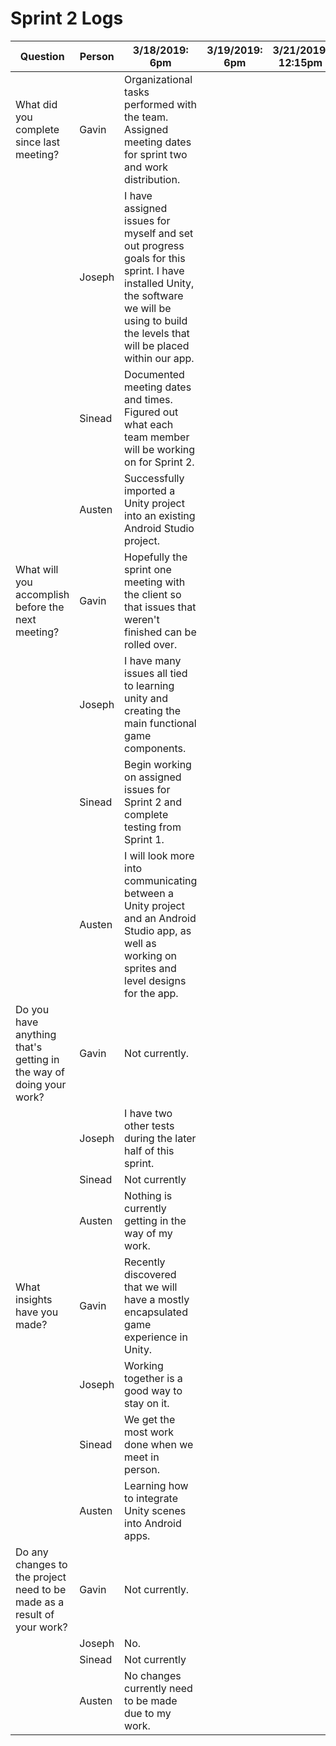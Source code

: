 # Sprint 2 Logs


| Question | Person | 3/18/2019: 6pm | 3/19/2019: 6pm | 3/21/2019: 12:15pm | 3/23/2019: 2pm | 3/24/2019: 2pm | 3/25/2019: 6pm | 3/26/2019: 6pm | 3/28/2019: 12:15pm | 3/29/2019: 2pm | 3/30/2019: 2pm |
| ------ | ------ | ------ | ------ | ------ | ------ | ------ | ------ | ------ | ------ | ------ | ------ |
| What did you complete since last meeting? | Gavin | Organizational tasks performed with the team. Assigned meeting dates for sprint two and work distribution. |  |  |  |  |  |  |  |  |  |
|  | Joseph | I have assigned issues for myself and set out progress goals for this sprint. I have installed Unity, the software we will be using to build the levels that will be placed within our app. |  |  |  |  |  |  |  |  |  |
|  | Sinead | Documented meeting dates and times. Figured out what each team member will be working on for Sprint 2. |  |  |  |  |  |  |  |  |  |
|  | Austen | Successfully imported a Unity project into an existing Android Studio project. |  |  |  |  |  |  |  |  |  |
| What will you accomplish before the next meeting? | Gavin | Hopefully the sprint one meeting with the client so that issues that weren't finished can be rolled over. |  |  |  |  |  |  |  |  |  |
|  | Joseph | I have many issues all tied to learning unity and creating the main functional game components. |  |  |  |  |  |  |  |  |  |
|  | Sinead | Begin working on assigned issues for Sprint 2 and complete testing from Sprint 1. |  |  |  |  |  |  |  |  |  |
|  | Austen | I will look more into communicating between a Unity project and an Android Studio app, as well as working on sprites and level designs for the app. |  |  |  |  |  |  |  |  |  |
| Do you have anything that's getting in the way of doing your work? | Gavin | Not currently. |  |  |  |  |  |  |  |  |  |
|  | Joseph | I have two other tests during the later half of this sprint. |  |  |  |  |  |  |  |  |  |
|  | Sinead | Not currently |  |  |  |  |  |  |  |  |  |
|  | Austen | Nothing is currently getting in the way of my work. |  |  |  |  |  |  |  |  |  |
| What insights have you made? | Gavin | Recently discovered that we will have a mostly encapsulated game experience in Unity. |  |  |  |  |  |  |  |  |  |
|  | Joseph | Working together is a good way to stay on it. |  |  |  |  |  |  |  |  |  |
|  | Sinead | We get the most work done when we meet in person. |  |  |  |  |  |  |  |  |  |
|  | Austen | Learning how to integrate Unity scenes into Android apps. |  |  |  |  |  |  |  |  |  |
| Do any changes to the project need to be made as a result of your work? | Gavin | Not currently. |  |  |  |  |  |  |  |  |  |
|  | Joseph | No. |  |  |  |  |  |  |  |  |  |
|  | Sinead | Not currently |  |  |  |  |  |  |  |  |  |
|  | Austen | No changes currently need to be made due to my work. |  |  |  |  |  |  |  |  |  |
